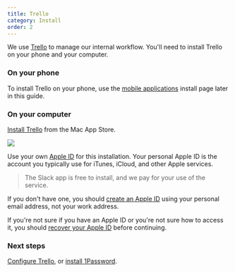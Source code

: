 ```yaml
---
title: Trello
category: Install
order: 2
---
```


We use [Trello](https://trello.com) to manage our internal workflow. You'll need to install Trello on your phone and your computer.

### On your phone
To install Trello on your phone, use the [mobile applications]() install page later in this guide.

### On your computer
[Install Trello](https://itunes.apple.com/nz/app/trello/id1278508951?mt=12) from the Mac App Store.

![](//placehold.it/800x600)

Use your own [Apple ID](https://support.apple.com/apple-id) for this installation. Your personal Apple ID is the account you typically use for iTunes, iCloud, and other Apple services.

> The Slack app is free to install, and we pay for your use of the service.

If you don't have one, you should [create an Apple ID](https://support.apple.com/en-us/HT203993) using your personal email address, not your work address.

If you're not sure if you have an Apple ID or you're not sure how to access it, you should [recover your Apple ID](https://support.apple.com/en-nz/HT201354) before continuing.

### Next steps
[Configure Trello](), or [install 1Password]().
